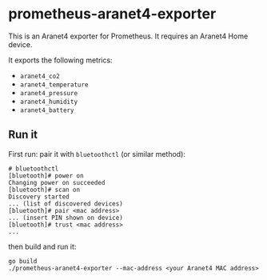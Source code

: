 # prometheus-aranet4-exporter

This is an Aranet4 exporter for Prometheus. It requires an Aranet4 Home device.

It exports the following metrics:
* `aranet4_co2`
* `aranet4_temperature`
* `aranet4_pressure`
* `aranet4_humidity`
* `aranet4_battery`

## Run it

First run: pair it with `bluetoothctl` (or similar method):

```
# bluetoothctl
[bluetooth]# power on
Changing power on succeeded
[bluetooth]# scan on
Discovery started
... (list of discovered devices)
[bluetooth]# pair <mac address>
... (insert PIN shown on device)
[bluetooth]# trust <mac address>
...
```

then build and run it:

```
go build
./prometheus-aranet4-exporter --mac-address <your Aranet4 MAC address>
```
